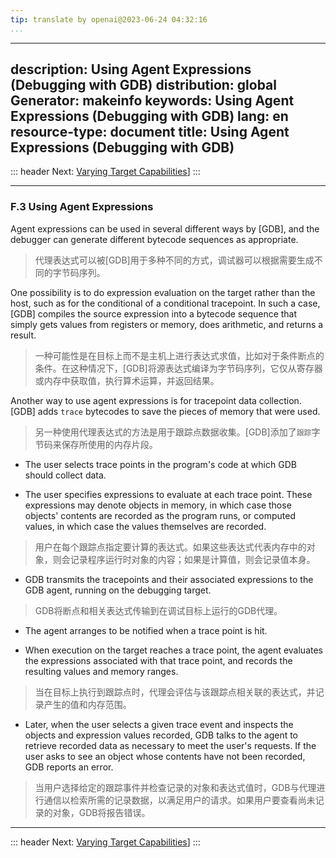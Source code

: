 ```yaml
---
tip: translate by openai@2023-06-24 04:32:16
...
```

---
description: Using Agent Expressions (Debugging with GDB)
distribution: global
Generator: makeinfo
keywords: Using Agent Expressions (Debugging with GDB)
lang: en
resource-type: document
title: Using Agent Expressions (Debugging with GDB)
---
::: header
Next: [Varying Target Capabilities](Varying-Target-Capabilities.html#Varying-Target-Capabilities)]
:::

---

### F.3 Using Agent Expressions


Agent expressions can be used in several different ways by [GDB], and the debugger can generate different bytecode sequences as appropriate.

> 代理表达式可以被[GDB]用于多种不同的方式，调试器可以根据需要生成不同的字节码序列。


One possibility is to do expression evaluation on the target rather than the host, such as for the conditional of a conditional tracepoint. In such a case, [GDB] compiles the source expression into a bytecode sequence that simply gets values from registers or memory, does arithmetic, and returns a result.

> 一种可能性是在目标上而不是主机上进行表达式求值，比如对于条件断点的条件。在这种情况下，[GDB]将源表达式编译为字节码序列，它仅从寄存器或内存中获取值，执行算术运算，并返回结果。


Another way to use agent expressions is for tracepoint data collection. [GDB] adds `trace` bytecodes to save the pieces of memory that were used.

> 另一种使用代理表达式的方法是用于跟踪点数据收集。[GDB]添加了`跟踪`字节码来保存所使用的内存片段。

- The user selects trace points in the program's code at which GDB should collect data.

- The user specifies expressions to evaluate at each trace point. These expressions may denote objects in memory, in which case those objects' contents are recorded as the program runs, or computed values, in which case the values themselves are recorded.

> 用户在每个跟踪点指定要计算的表达式。如果这些表达式代表内存中的对象，则会记录程序运行时对象的内容；如果是计算值，则会记录值本身。

- GDB transmits the tracepoints and their associated expressions to the GDB agent, running on the debugging target.

> GDB将断点和相关表达式传输到在调试目标上运行的GDB代理。
- The agent arranges to be notified when a trace point is hit.

- When execution on the target reaches a trace point, the agent evaluates the expressions associated with that trace point, and records the resulting values and memory ranges.

> 当在目标上执行到跟踪点时，代理会评估与该跟踪点相关联的表达式，并记录产生的值和内存范围。

- Later, when the user selects a given trace event and inspects the objects and expression values recorded, GDB talks to the agent to retrieve recorded data as necessary to meet the user's requests. If the user asks to see an object whose contents have not been recorded, GDB reports an error.

> 当用户选择给定的跟踪事件并检查记录的对象和表达式值时，GDB与代理进行通信以检索所需的记录数据，以满足用户的请求。如果用户要查看尚未记录的对象，GDB将报告错误。

---

::: header
Next: [Varying Target Capabilities](Varying-Target-Capabilities.html#Varying-Target-Capabilities)]
:::
